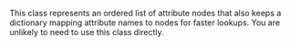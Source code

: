 This class represents an ordered list of attribute nodes that also keeps a dictionary mapping attribute names to nodes for faster lookups. You are unlikely to need to use this class directly.